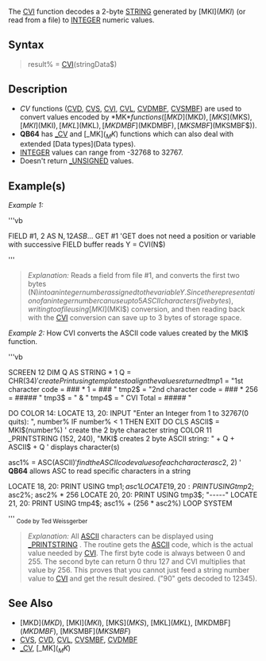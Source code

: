 The [CVI](CVI) function decodes a 2-byte [STRING](STRING) generated by [MKI$](MKI$) (or read from a file) to [INTEGER](INTEGER) numeric values.


## Syntax

>  result% = [CVI](CVI)(stringData$)


## Description

* *CV* functions ([CVD](CVD), [CVS](CVS), [CVI](CVI), [CVL](CVL), [CVDMBF](CVDMBF), [CVSMBF](CVSMBF)) are used to convert values encoded by *MK$* functions ([MKD$](MKD$), [MKS$](MKS$), [MKI$](MKI$), [MKL$](MKL$), [MKDMBF$](MKDMBF$), [MKSMBF$](MKSMBF$)).
* **QB64** has [_CV](_CV) and [_MK$](_MK$) functions which can also deal with extended [Data types](Data types).
* [INTEGER](INTEGER) values can range from -32768 to 32767.
* Doesn't return [_UNSIGNED](_UNSIGNED) values.


## Example(s)

*Example 1:*

'''vb

FIELD #1, 2 AS N$, 12 AS B$...
GET #1     'GET does not need a position or variable with successive FIELD buffer reads
Y = CVI(N$) 

'''
> *Explanation:* Reads a field from file #1, and converts the first two bytes (N$) into an integer number assigned to the variable Y.
> Since the representation of an integer number can use up to 5 ASCII characters (five bytes), writing to a file using [MKI$](MKI$) conversion, and then reading back with the [CVI](CVI) conversion can save up to 3 bytes of storage space.


*Example 2:* How CVI converts the ASCII code values created by the MKI$ function.

'''vb

SCREEN 12
DIM Q AS STRING * 1
Q = CHR$(34)
' create Print using templates to align the values returned 
tmp1$ = "1st character code = ### * 1   =   ### "
tmp2$ = "2nd character code = ### * 256 = ##### "
tmp3$ = "                                 &  "
tmp4$ = "                     CVI Total = ##### "

DO
  COLOR 14: LOCATE 13, 20: INPUT "Enter an Integer from 1 to 32767(0 quits): ", number%
  IF number% < 1 THEN EXIT DO
  CLS
  ASCII$ = MKI$(number%)     ' create the 2 byte character string
  COLOR 11
  _PRINTSTRING (152, 240), "MKI$ creates 2 byte ASCII string: " + Q + ASCII$ + Q ' displays character(s)

  asc1% = ASC(ASCII$)        ' find the ASCII code values of each character
  asc2% = ASC(ASCII$, 2)     ' **QB64** allows ASC to read specific characters in a string
 
  LOCATE 18, 20: PRINT USING tmp1$; asc1%; asc1%
  LOCATE 19, 20: PRINT USING tmp2$; asc2%; asc2% * 256
  LOCATE 20, 20: PRINT USING tmp3$; "-----"
  LOCATE 21, 20: PRINT USING tmp4$; asc1% + (256 * asc2%)
LOOP
SYSTEM 

'''
<sub>Code by Ted Weissgerber</sub>
> *Explanation:* All [ASCII](ASCII) characters can be displayed using [_PRINTSTRING](_PRINTSTRING) . The routine gets the [ASCII](ASCII) code, which is the actual value needed by [CVI](CVI). The first byte code is always between 0 and 255. The second byte can return 0 thru 127 and CVI multiplies that value by 256. This proves that you cannot just feed a string number value to [CVI](CVI) and get the result desired. ("90" gets decoded to 12345).


## See Also

* [MKD$](MKD$), [MKI$](MKI$), [MKS$](MKS$), [MKL$](MKL$), [MKDMBF$](MKDMBF$), [MKSMBF$](MKSMBF$)
* [CVS](CVS), [CVD](CVD), [CVL](CVL), [CVSMBF](CVSMBF), [CVDMBF](CVDMBF)
* [_CV](_CV), [_MK$](_MK$)




